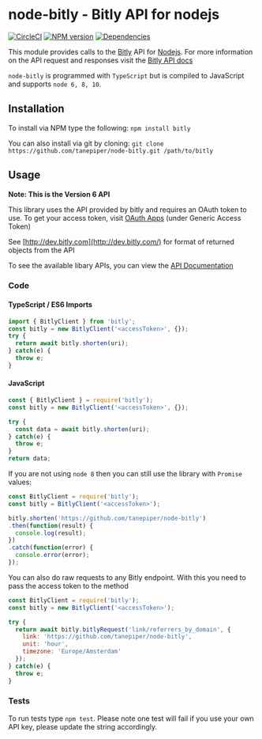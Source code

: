 # node-bitly - Bitly API for nodejs

[![CircleCI](https://circleci.com/gh/tanepiper/node-bitly.svg?style=svg)](https://circleci.com/gh/tanepiper/node-bitly) [![NPM version](https://badge.fury.io/js/bitly.png)](http://badge.fury.io/js/bitly) [![Dependencies](https://david-dm.org/tanepiper/node-bitly.svg)](https://david-dm.org/tanepiper/node-bitly)

This module provides calls to the [Bitly](http://bitly.com) API for [Nodejs](http://nodejs.org).
For more information on the API request and responses visit the [Bitly API docs](http://dev.bitly.com/api.html)

`node-bitly` is programmed with `TypeScript` but is compiled to JavaScript and supports `node 6, 8, 10`.

## Installation

To install via NPM type the following: `npm install bitly`

You can also install via git by cloning: `git clone https://github.com/tanepiper/node-bitly.git /path/to/bitly`

## Usage

**Note: This is the Version 6 API**

This library uses the API provided by bitly and requires an OAuth token to use.
To get your access token, visit [OAuth Apps](https://bitly.com/a/oauth_apps) (under Generic Access Token)

See [http://dev.bitly.com](http://dev.bitly.com/) for format of returned objects from the API

To see the available libary APIs, you can view the [API Documentation](docs/api.md)

### Code
#### TypeScript / ES6 Imports
```js
import { BitlyClient } from 'bitly';
const bitly = new BitlyClient('<accessToken>', {});
try {
  return await bitly.shorten(uri);
} catch(e) {
  throw e;
}
```
#### JavaScript
```js
const { BitlyClient } = require('bitly');
const bitly = new BitlyClient('<accessToken>', {});

try {
  const data = await bitly.shorten(uri);
} catch(e) {
  throw e;
}
return data;
```

If you are not using `node 8` then you can still use the library with `Promise` values:

```js
const BitlyClient = require('bitly');
const bitly = BitlyClient('<accessToken>');

bitly.shorten('https://github.com/tanepiper/node-bitly')
.then(function(result) {
  console.log(result);
})
.catch(function(error) {
  console.error(error);
});
```

You can also do raw requests to any Bitly endpoint.  With this you need to pass the access
token to the method

```js
const BitlyClient = require('bitly');
const bitly = new BitlyClient('<accessToken>');

try {
  return await bitly.bitlyRequest('link/referrers_by_domain', {
    link: 'https://github.com/tanepiper/node-bitly',
    unit: 'hour',
    timezone: 'Europe/Amsterdam'
  });
} catch(e) {
  throw e;
}
```

### Tests

To run tests type `npm test`.  Please note one test will fail if you use your own API key, please update the string accordingly.
